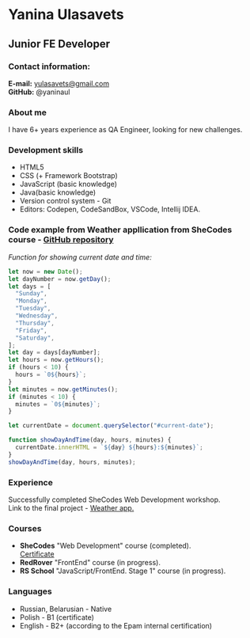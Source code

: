 # Yanina Ulasavets

## Junior FE Developer 

### Contact information:
**E-mail:** <yulasavets@gmail.com> <br>
**GitHub:** @yaninaul


### About me
I have 6+ years experience as QA Engineer, looking for new challenges. 

### Development skills
- HTML5
- CSS (+ Framework Bootstrap)
- JavaScript (basic knowledge)
- Java(basic knowledge)
- Version control system - Git
- Editors: Codepen, CodeSandBox, VSCode, Intellij IDEA.

### Code example from Weather appllication from SheCodes course - [GitHub repository](https://github.com/YaninaUl/weather-application)
*Function for showing current date and time:*
```javascript
let now = new Date();
let dayNumber = now.getDay();
let days = [
  "Sunday",
  "Monday",
  "Tuesday",
  "Wednesday",
  "Thursday",
  "Friday",
  "Saturday",
];
let day = days[dayNumber];
let hours = now.getHours();
if (hours < 10) {
  hours = `0${hours}`;
}
let minutes = now.getMinutes();
if (minutes < 10) {
  minutes = `0${minutes}`;
}

let currentDate = document.querySelector("#current-date");

function showDayAndTime(day, hours, minutes) {
  currentDate.innerHTML = `${day} ${hours}:${minutes}`;
}
showDayAndTime(day, hours, minutes);
```
### Experience
Successfully completed SheCodes Web Development workshop. <br> Link to the final project - [Weather app.](https://endearing-marzipan-6146bd.netlify.app/)  

### Courses
- **SheCodes** "Web Development" course (completed).<br> [Certificate](https://drive.google.com/file/d/18JmOoOa9SDC9Esl3NLV37QylyS8gXTXX/view?usp=sharing)<br>
- **RedRover** "FrontEnd" course (in progress). <br>
- **RS School** "JavaScript/FrontEnd. Stage 1" course (in progress). 

### Languages
- Russian, Belarusian - Native <br>
- Polish - B1 (certificate) <br>
- English - B2+ (according to the Epam internal certification)
